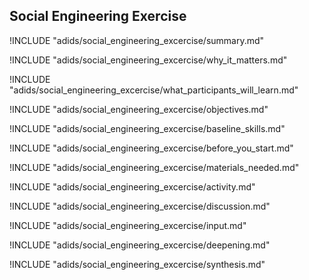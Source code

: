 
##  Social Engineering Exercise

<!-- ![](content/images/capacity_assessment.png "") -->

!INCLUDE "adids/social_engineering_excercise/summary.md"

<!-- Why The Topic Matters -->

!INCLUDE "adids/social_engineering_excercise/why_it_matters.md"

<!--  What Participants Will Learn -->

!INCLUDE "adids/social_engineering_excercise/what_participants_will_learn.md"

<!-- Objectives {.sidebar} -->

!INCLUDE "adids/social_engineering_excercise/objectives.md"

<!-- Baseline Skills -->

!INCLUDE "adids/social_engineering_excercise/baseline_skills.md"

<!-- Before you Start -->

!INCLUDE "adids/social_engineering_excercise/before_you_start.md"

<!-- Materials Needed [stub] -->

!INCLUDE "adids/social_engineering_excercise/materials_needed.md"

<!--Activity [stub] {.activity} -->

!INCLUDE "adids/social_engineering_excercise/activity.md"

<!--Discussion [stub] -->

!INCLUDE "adids/social_engineering_excercise/discussion.md"

<!-- Input -->

!INCLUDE "adids/social_engineering_excercise/input.md"

<!-- Deepening -->

!INCLUDE "adids/social_engineering_excercise/deepening.md"

<!--Synthesis [stub] {.synthesis} -->

!INCLUDE "adids/social_engineering_excercise/synthesis.md"

